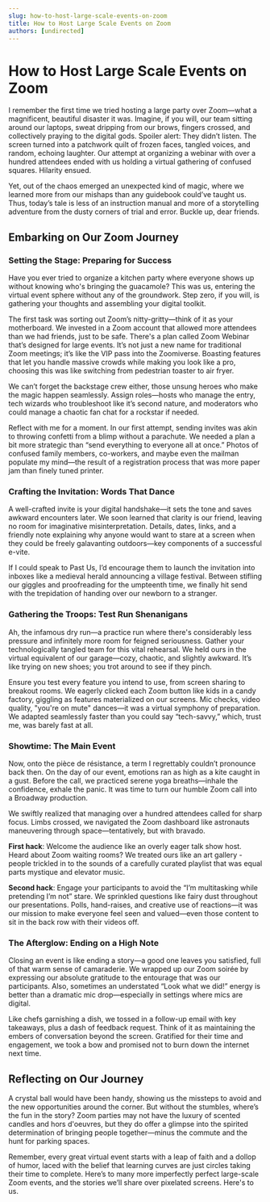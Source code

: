 ```yaml
---
slug: how-to-host-large-scale-events-on-zoom
title: How to Host Large Scale Events on Zoom
authors: [undirected]
---
```



# How to Host Large Scale Events on Zoom

I remember the first time we tried hosting a large party over Zoom—what a magnificent, beautiful disaster it was. Imagine, if you will, our team sitting around our laptops, sweat dripping from our brows, fingers crossed, and collectively praying to the digital gods. Spoiler alert: They didn’t listen. The screen turned into a patchwork quilt of frozen faces, tangled voices, and random, echoing laughter. Our attempt at organizing a webinar with over a hundred attendees ended with us holding a virtual gathering of confused squares. Hilarity ensued. 

Yet, out of the chaos emerged an unexpected kind of magic, where we learned more from our mishaps than any guidebook could’ve taught us. Thus, today’s tale is less of an instruction manual and more of a storytelling adventure from the dusty corners of trial and error. Buckle up, dear friends.

## Embarking on Our Zoom Journey

### Setting the Stage: Preparing for Success

Have you ever tried to organize a kitchen party where everyone shows up without knowing who's bringing the guacamole? This was us, entering the virtual event sphere without any of the groundwork. Step zero, if you will, is gathering your thoughts and assembling your digital toolkit.

The first task was sorting out Zoom’s nitty-gritty—think of it as your motherboard. We invested in a Zoom account that allowed more attendees than we had friends, just to be safe. There's a plan called Zoom Webinar that’s designed for large events. It’s not just a new name for traditional Zoom meetings; it’s like the VIP pass into the Zoomiverse. Boasting features that let you handle massive crowds while making you look like a pro, choosing this was like switching from pedestrian toaster to air fryer.

We can’t forget the backstage crew either, those unsung heroes who make the magic happen seamlessly. Assign roles—hosts who manage the entry, tech wizards who troubleshoot like it’s second nature, and moderators who could manage a chaotic fan chat for a rockstar if needed.

Reflect with me for a moment. In our first attempt, sending invites was akin to throwing confetti from a blimp without a parachute. We needed a plan a bit more strategic than “send everything to everyone all at once.” Photos of confused family members, co-workers, and maybe even the mailman populate my mind—the result of a registration process that was more paper jam than finely tuned printer. 

### Crafting the Invitation: Words That Dance

A well-crafted invite is your digital handshake—it sets the tone and saves awkward encounters later. We soon learned that clarity is our friend, leaving no room for imaginative misinterpretation. Details, dates, links, and a friendly note explaining why anyone would want to stare at a screen when they could be freely galavanting outdoors—key components of a successful e-vite.

If I could speak to Past Us, I’d encourage them to launch the invitation into inboxes like a medieval herald announcing a village festival. Between stifling our giggles and proofreading for the umpteenth time, we finally hit send with the trepidation of handing over our newborn to a stranger. 

### Gathering the Troops: Test Run Shenanigans

Ah, the infamous dry run—a practice run where there's considerably less pressure and infinitely more room for feigned seriousness. Gather your technologically tangled team for this vital rehearsal. We held ours in the virtual equivalent of our garage—cozy, chaotic, and slightly awkward. It’s like trying on new shoes; you trot around to see if they pinch.

Ensure you test every feature you intend to use, from screen sharing to breakout rooms. We eagerly clicked each Zoom button like kids in a candy factory, giggling as features materialized on our screens. Mic checks, video quality, "you're on mute" dances—it was a virtual symphony of preparation. We adapted seamlessly faster than you could say “tech-savvy,” which, trust me, was barely fast at all.

### Showtime: The Main Event

Now, onto the pièce de résistance, a term I regrettably couldn’t pronounce back then. On the day of our event, emotions ran as high as a kite caught in a gust. Before the call, we practiced serene yoga breaths—inhale the confidence, exhale the panic. It was time to turn our humble Zoom call into a Broadway production.

We swiftly realized that managing over a hundred attendees called for sharp focus. Limbs crossed, we navigated the Zoom dashboard like astronauts maneuvering through space—tentatively, but with bravado. 

**First hack**: Welcome the audience like an overly eager talk show host. Heard about Zoom waiting rooms? We treated ours like an art gallery - people trickled in to the sounds of a carefully curated playlist that was equal parts mystique and elevator music.

**Second hack**: Engage your participants to avoid the “I’m multitasking while pretending I’m not” stare. We sprinkled questions like fairy dust throughout our presentations. Polls, hand-raises, and creative use of reactions—it was our mission to make everyone feel seen and valued—even those content to sit in the back row with their videos off.

### The Afterglow: Ending on a High Note

Closing an event is like ending a story—a good one leaves you satisfied, full of that warm sense of camaraderie. We wrapped up our Zoom soirée by expressing our absolute gratitude to the entourage that was our participants. Also, sometimes an understated “Look what we did!” energy is better than a dramatic mic drop—especially in settings where mics are digital. 

Like chefs garnishing a dish, we tossed in a follow-up email with key takeaways, plus a dash of feedback request. Think of it as maintaining the embers of conversation beyond the screen. Gratified for their time and engagement, we took a bow and promised not to burn down the internet next time.

## Reflecting on Our Journey

A crystal ball would have been handy, showing us the missteps to avoid and the new opportunities around the corner. But without the stumbles, where’s the fun in the story? Zoom parties may not have the luxury of scented candles and hors d'oeuvres, but they do offer a glimpse into the spirited determination of bringing people together—minus the commute and the hunt for parking spaces.

Remember, every great virtual event starts with a leap of faith and a dollop of humor, laced with the belief that learning curves are just circles taking their time to complete. Here’s to many more imperfectly perfect large-scale Zoom events, and the stories we’ll share over pixelated screens. Here's to us.